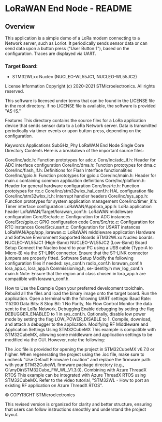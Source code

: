 # LoRaWAN End Node - README
## Overview
This application is a simple demo of a LoRa modem connecting to a Network server, such as Loriot. It periodically sends sensor data or can send data upon a button press ("User Button 1"), based on the configuration. Traces are displayed via UART.

### Target Board: 
- STM32WLxx Nucleo (NUCLEO-WL55JC1, NUCLEO-WL55JC2)

License Information
Copyright (c) 2020-2021 STMicroelectronics. All rights reserved.

This software is licensed under terms that can be found in the LICENSE file in the root directory. If no LICENSE file is available, the software is provided "AS-IS."

Features
This directory contains the source files for a LoRa application device that sends sensor data to a LoRa Network server. Data is transmitted periodically via timer events or upon button press, depending on the configuration.

Keywords
Applications
SubGHz_Phy
LoRaWAN
End Node
Single Core
Directory Contents
Here is a breakdown of the important source files:

Core/Inc/adc.h: Function prototypes for adc.c
Core/Inc/adc_if.h: Header for ADC interface configuration
Core/Inc/dma.h: Function prototypes for dma.c
Core/Inc/flash_if.h: Definitions for Flash Interface functionalities
Core/Inc/gpio.h: Function prototypes for gpio.c
Core/Inc/main.h: Header for main.c containing common application definitions
Core/Inc/platform.h: Header for general hardware configuration
Core/Inc/rtc.h: Function prototypes for rtc.c
Core/Inc/stm32wlxx_hal_conf.h: HAL configuration file
Core/Inc/stm32wlxx_it.h: Interrupt handler headers
Core/Inc/sys_app.h: Function prototypes for system application management
Core/Inc/timer_if.h: Timer interface configuration
LoRaWAN/App/lora_app.h: LoRa application header
LoRaWAN/Target/lorawan_conf.h: LoRaWAN middleware configuration
Core/Src/adc.c: Configuration for ADC instances
Core/Src/gpio.c: GPIO configuration code
Core/Src/rtc.c: Configuration for RTC instances
Core/Src/usart.c: Configuration for USART instances
LoRaWAN/App/app_lorawan.c: LoRaWAN middleware application
Hardware and Software Environment
Supported Boards
STM32WLxx Nucleo boards:
NUCLEO-WL55JC1 (High-Band)
NUCLEO-WL55JC2 (Low-Band)
Board Setup
Connect the Nucleo board to your PC using a USB cable (Type-A to Micro-B) via the ST-LINK connector.
Ensure that the ST-LINK connector jumpers are properly fitted.
Software Setup
Modify the following configuration files if needed:
sys_conf.h
radio_conf.h
lorawan_conf.h
lora_app.c, lora_app.h
Commissioning.h, se-identity.h
mw_log_conf.h
main.h
Note: Ensure that the region and class chosen in lora_app.h are compatible with lorawan_conf.h.

How to Use the Example
Open your preferred development toolchain.
Rebuild all the files and load the binary image onto the target board.
Run the application.
Open a terminal with the following UART settings:
Baud Rate: 115200
Data Bits: 8
Stop Bit: 1
No Parity, No Flow Control
Monitor the data sent to the LoRa Network.
Debugging
Enable debugging by setting the flag DEBUGGER_ENABLED to 1 in sys_conf.h.
Optionally, disable low power mode by setting the flag LOW_POWER_DISABLE to 1.
Compile, download, and attach a debugger to the application.
Modifying RF Middleware and Application Settings Using STM32CubeMX
This example is compatible with STM32CubeMX, allowing some middleware and application settings to be modified via the GUI. However, note the following:

The .ioc file is provided for opening the project in STM32CubeMX v6.7.0 or higher.
When regenerating the project using the .ioc file, make sure to uncheck "Use Default Firmware Location" and replace the firmware path with your STM32CubeWL firmware package directory (e.g., C:\myDir\STM32Cube_FW_WL_V1.3.0\).
Combining with Azure ThreadX RTOS
This example can be integrated with Azure ThreadX RTOS using STM32CubeMX. Refer to the video tutorial, "STM32WL - How to port an existing RF application on Azure ThreadX RTOS".

© COPYRIGHT STMicroelectronics

This revised version is organized for clarity and better structure, ensuring that users can follow instructions smoothly and understand the project layout.
